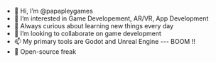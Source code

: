 - 👋 Hi, I’m @papapleygames
- 👀 I’m interested in Game Developement, AR/VR, App Development
- 🌱 Always curious about learning new things every day
- 💞️ I’m looking to collaborate on game development
- 📫 My primary tools are Godot and Unreal Engine --- BOOM !!
- 🎁 Open-source freak


